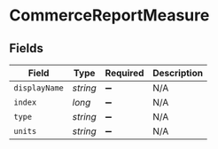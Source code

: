 # CommerceReportMeasure


## Fields

| Field              | Type               | Required           | Description        |
| ------------------ | ------------------ | ------------------ | ------------------ |
| `displayName`      | *string*           | :heavy_minus_sign: | N/A                |
| `index`            | *long*             | :heavy_minus_sign: | N/A                |
| `type`             | *string*           | :heavy_minus_sign: | N/A                |
| `units`            | *string*           | :heavy_minus_sign: | N/A                |